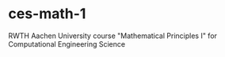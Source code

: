 # ces-math-1
RWTH Aachen University course "Mathematical Principles I" for Computational Engineering Science
